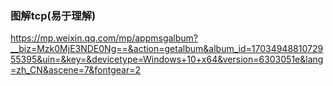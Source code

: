 ### 图解tcp(易于理解)
<https://mp.weixin.qq.com/mp/appmsgalbum?__biz=Mzk0MjE3NDE0Ng==&action=getalbum&album_id=1703494881072955395&uin=&key=&devicetype=Windows+10+x64&version=6303051e&lang=zh_CN&ascene=7&fontgear=2>